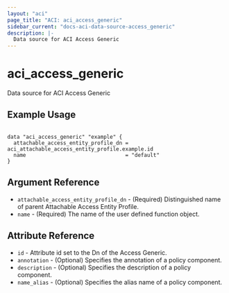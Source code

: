 ```yaml
---
layout: "aci"
page_title: "ACI: aci_access_generic"
sidebar_current: "docs-aci-data-source-access_generic"
description: |-
  Data source for ACI Access Generic
---
```


# aci_access_generic

Data source for ACI Access Generic

## Example Usage

```hcl

data "aci_access_generic" "example" {
  attachable_access_entity_profile_dn = aci_attachable_access_entity_profile.example.id
  name                                = "default"
}

```

## Argument Reference

- `attachable_access_entity_profile_dn` - (Required) Distinguished name of parent Attachable Access Entity Profile.
- `name` - (Required) The name of the user defined function object.

## Attribute Reference

- `id` - Attribute id set to the Dn of the Access Generic.
- `annotation` - (Optional) Specifies the annotation of a policy component.
- `description` - (Optional) Specifies the description of a policy component.
- `name_alias` - (Optional) Specifies the alias name of a policy component.
